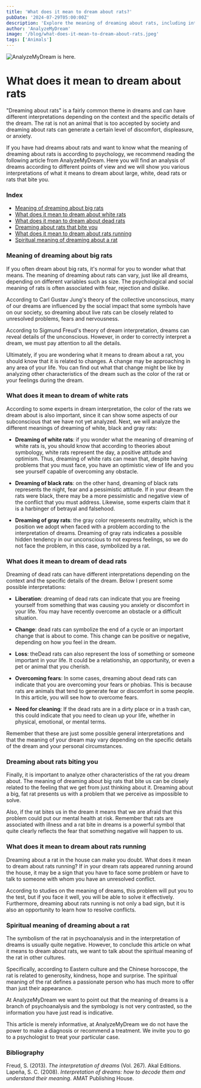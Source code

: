```yaml
---
title: 'What does it mean to dream about rats?'
pubDate: '2024-07-29T05:00:00Z'
description: 'Explore the meaning of dreaming about rats, including interpretations of large, white, dead, biting, and running rats.'
author: 'AnalyzeMyDream'
image: '/blog/what-does-it-mean-to-dream-about-rats.jpeg'
tags: ['Animals']
---
```


![AnalyzeMyDream is here.](/blog/what-does-it-mean-to-dream-about-rats.jpeg)

# What does it mean to dream about rats

"Dreaming about rats" is a fairly common theme in dreams and can have different interpretations depending on the context and the specific details of the dream. The rat is not an animal that is too accepted by society and dreaming about rats can generate a certain level of discomfort, displeasure, or anxiety.

If you have had dreams about rats and want to know what the meaning of dreaming about rats is according to psychology, we recommend reading the following article from AnalyzeMyDream. Here you will find an analysis of dreams according to different points of view and we will show you various interpretations of what it means to dream about large, white, dead rats or rats that bite you.

### Index

- [Meaning of dreaming about big rats](#meaning-of-dreaming-about-big-rats)
- [What does it mean to dream about white rats](#what-does-it-mean-to-dream-about-white-rats)
- [What does it mean to dream about dead rats](#what-does-it-mean-to-dream-about-dead-rats)
- [Dreaming about rats that bite you](#dreaming-about-rats-that-bite-you)
- [What does it mean to dream about rats running](#what-does-it-mean-to-dream-about-rats-running)
- [Spiritual meaning of dreaming about a rat](#spiritual-meaning-of-dreaming-about-a-rat)

### Meaning of dreaming about big rats

If you often dream about big rats, it's normal for you to wonder what that means. The meaning of dreaming about rats can vary, just like all dreams, depending on different variables such as size. The psychological and social meaning of rats is often associated with fear, rejection and dislike.

According to Carl Gustav Jung's theory of the collective unconscious, many of our dreams are influenced by the social impact that some symbols have on our society, so dreaming about live rats can be closely related to unresolved problems, fears and nervousness.

According to Sigmund Freud's theory of dream interpretation, dreams can reveal details of the unconscious. However, in order to correctly interpret a dream, we must pay attention to all the details.

Ultimately, if you are wondering what it means to dream about a rat, you should know that it is related to changes. A change may be approaching in any area of ​​your life. You can find out what that change might be like by analyzing other characteristics of the dream such as the color of the rat or your feelings during the dream.

### What does it mean to dream of white rats

According to some experts in dream interpretation, the color of the rats we dream about is also important, since it can show some aspects of our subconscious that we have not yet analyzed. Next, we will analyze the different meanings of dreaming of white, black and gray rats:

- **Dreaming of white rats**: if you wonder what the meaning of dreaming of white rats is, you should know that according to theories about symbology, white rats represent the day, a positive attitude and optimism. Thus, dreaming of white rats can mean that, despite having problems that you must face, you have an optimistic view of life and you see yourself capable of overcoming any obstacle.

- **Dreaming of black rats**: on the other hand, dreaming of black rats represents the night, fear and a pessimistic attitude. If in your dream the rats were black, there may be a more pessimistic and negative view of the conflict that you must address. Likewise, some experts claim that it is a harbinger of betrayal and falsehood.

- **Dreaming of gray rats**: the gray color represents neutrality, which is the position we adopt when faced with a problem according to the interpretation of dreams. Dreaming of gray rats indicates a possible hidden tendency in our unconscious to not express feelings, so we do not face the problem, in this case, symbolized by a rat.

### What does it mean to dream of dead rats

Dreaming of dead rats can have different interpretations depending on the context and the specific details of the dream. Below I present some possible interpretations:

- **Liberation**: dreaming of dead rats can indicate that you are freeing yourself from something that was causing you anxiety or discomfort in your life. You may have recently overcome an obstacle or a difficult situation.

- **Change**: dead rats can symbolize the end of a cycle or an important change that is about to come. This change can be positive or negative, depending on how you feel in the dream.

- **Loss**: theDead rats can also represent the loss of something or someone important in your life. It could be a relationship, an opportunity, or even a pet or animal that you cherish.

- **Overcoming fears**: In some cases, dreaming about dead rats can indicate that you are overcoming your fears or phobias. This is because rats are animals that tend to generate fear or discomfort in some people. In this article, you will see how to overcome fears.

- **Need for cleaning**: If the dead rats are in a dirty place or in a trash can, this could indicate that you need to clean up your life, whether in physical, emotional, or mental terms.

Remember that these are just some possible general interpretations and that the meaning of your dream may vary depending on the specific details of the dream and your personal circumstances.

### Dreaming about rats biting you

Finally, it is important to analyze other characteristics of the rat you dream about. The meaning of dreaming about big rats that bite us can be closely related to the feeling that we get from just thinking about it. Dreaming about a big, fat rat presents us with a problem that we perceive as impossible to solve.

Also, if the rat bites us in the dream it means that we are afraid that this problem could put our mental health at risk. Remember that rats are associated with illness and a rat bite in dreams is a powerful symbol that quite clearly reflects the fear that something negative will happen to us.

### What does it mean to dream about rats running

Dreaming about a rat in the house can make you doubt. What does it mean to dream about rats running? If in your dream rats appeared running around the house, it may be a sign that you have to face some problem or have to talk to someone with whom you have an unresolved conflict.

According to studies on the meaning of dreams, this problem will put you to the test, but if you face it well, you will be able to solve it effectively. Furthermore, dreaming about rats running is not only a bad sign, but it is also an opportunity to learn how to resolve conflicts.

### Spiritual meaning of dreaming about a rat

The symbolism of the rat in psychoanalysis and in the interpretation of dreams is usually quite negative. However, to conclude this article on what it means to dream about rats, we want to talk about the spiritual meaning of the rat in other cultures.

Specifically, according to Eastern culture and the Chinese horoscope, the rat is related to generosity, kindness, hope and surprise. The spiritual meaning of the rat defines a passionate person who has much more to offer than just their appearance.

At AnalyzeMyDream we want to point out that the meaning of dreams is a branch of psychoanalysis and the symbology is not very contrasted, so the information you have just read is indicative.

This article is merely informative, at AnalyzeMyDream we do not have the power to make a diagnosis or recommend a treatment. We invite you to go to a psychologist to treat your particular case.

### Bibliography

Freud, S. (2013). *The interpretation of dreams* (Vol. 267). Akal Editions. 
Lapeña, S. C. (2008). *Interpretation of dreams: how to decode them and understand their meaning*. AMAT Publishing House.